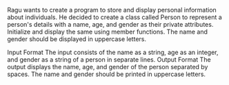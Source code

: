 Ragu wants to create a program to store and display personal information about individuals. He decided to create a class called Person to represent a person's details with a name, age, and gender as their private attributes. Initialize and display the same using member functions. The name and gender should be displayed in uppercase letters.

Input Format
The input consists of the name as a string, age as an integer, and gender as a string of a person in separate lines.
Output Format
The output displays the name, age, and gender of the person separated by spaces.
The name and gender should be printed in uppercase letters.

